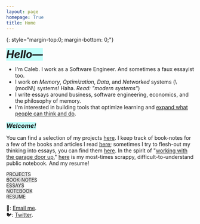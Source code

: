 ```yaml
---
layout: page
homepage: True
title: Home
---
```


{: style="margin-top:0; margin-bottom: 0;"}

<h1 style="background-color: #00ffef40;display: inline;"><em>Hello—</em></h1>

- I'm Caleb. I work as a Software Engineer. And sometimes a faux essayist too.
- I work on _Memory_, _Optimization_, _Data_, and _Networked_ systems (\\(modN\\) systems! Haha. _Read: "modern systems"_)
- I write essays around business, software engineering, economics, and the philosophy of memory.
- I'm interested in building tools that optimize learning and [expand what people can think and do](https://numinous.productions/ttft/).

<h3 style="background-color: #00ffef40;display: inline;"><em>Welcome!</em></h3>

You can find a selection of my projects [here](/projects/). I keep track of book-notes for a few of the books and articles I read [here](/booknotes/); sometimes I try to flesh-out my thinking into essays, you can find them [here](/essays/). In the spirit of "[working with the garage door up](https://notes.andymatuschak.org/Work_with_the_garage_door_up)," [here](/notes/) is my most-times scrappy, difficult-to-understand public notebook. And my resume!  

<div class="inline-nav">
  <div><span style="background-color: #a3a3a340;border-radius: 0.5em;display: inline;font-size: 0.9em;"><a href="/projects/" style="text-decoration: none;">PROJECTS</a></span></div>
  <div><span style="background-color: #a3a3a340;border-radius: 0.5em;display: inline;font-size: 0.9em;"><a href="/booknotes/" style="text-decoration: none;">BOOK-NOTES</a></span></div>
  <div><span style="background-color: #a3a3a340;border-radius: 0.5em;display: inline;font-size: 0.9em;"><a href="/essays/" style="text-decoration: none;">ESSAYS</a></span></div>
  <div><span style="background-color: #a3a3a340;border-radius: 0.5em;display: inline;font-size: 0.9em;"><a href="/notes/" style="text-decoration: none;">NOTEBOOK</a></span></div>
  <div><span style="background-color: #a3a3a340;border-radius: 0.5em;display: inline;font-size: 0.9em;"><a href="/resume.pdf/" style="text-decoration: none;">RESUME</a></span></div>
</div>


📩: [Email me](mailto:dco2.caleb@gmail.com).  
🐦: [Twitter](https://twitter.com/rojaye_shegz).   
